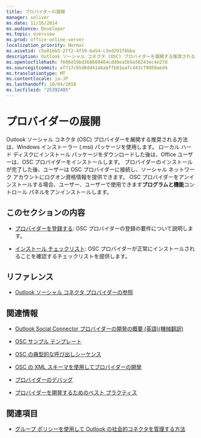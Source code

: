 ```yaml
---
title: プロバイダーの展開
manager: soliver
ms.date: 11/16/2014
ms.audience: Developer
ms.topic: overview
ms.prod: office-online-server
localization_priority: Normal
ms.assetid: c5e816b5-2ff2-4f59-ba54-c3ed291f8bba
description: Outlook ソーシャル コネクタ (OSC) プロバイダーを展開する推奨される方法は、Windows インストーラー (.msi) パッケージを使用します。
ms.openlocfilehash: f606d39bd368609464cdd0ea5b9a56243ec4e27d
ms.sourcegitcommit: ef717c65d8dd41ababffb01eafc443c79950aed4
ms.translationtype: MT
ms.contentlocale: ja-JP
ms.lasthandoff: 10/04/2018
ms.locfileid: "25392495"
---
```

# <a name="deploying-a-provider"></a>プロバイダーの展開

Outlook ソーシャル コネクタ (OSC) プロバイダーを展開する推奨される方法は、Windows インストーラー (.msi) パッケージを使用します。 ローカル ハード ディスクにインストール パッケージをダウンロードした後は、Office ユーザーは、OSC プロバイダーをインストールします。 プロバイダーのインストールが完了した後、ユーザーは OSC プロバイダーに接続し、ソーシャル ネットワーク アカウントにログオン資格情報を提供できます。 OSC プロバイダーをアンインストールする場合、ユーザー、ユーザーで使用できます**プログラムと機能**コントロール パネルをアンインストールします。 
  
## <a name="in-this-section"></a>このセクションの内容

- [プロバイダーを登録する](registering-a-provider.md): OSC プロバイダーの登録の要件について説明します。
    
- [インストール チェックリスト](installation-checklist.md): OSC プロバイダーが正常にインストールされることを確認するチェックリストを提供します。
    
## <a name="reference"></a>リファレンス

- [Outlook ソーシャル コネクタ プロバイダーの参照](outlook-social-connector-provider-reference-0.md)
  
## <a name="related-sections"></a>関連情報

- [Outlook Social Connector プロバイダーの開発の概要 (英語)(機械翻訳)](getting-started-with-developing-an-outlook-social-connector-provider.md)
  
- [OSC サンプル テンプレート](osc-sample-templates.md)
  
- [OSC の典型的な呼び出しシーケンス](osc-typical-calling-sequences.md)
  
- [OSC の XML スキーマを使用してプロバイダーの開発](developing-a-provider-with-the-osc-xml-schema.md)
  
- [プロバイダーのデバッグ](debugging-a-provider.md)
  
- [プロバイダーを開発するためのベスト プラクティス](best-practices-for-developing-a-provider.md)
  
## <a name="see-also"></a>関連項目

- [グループ ポリシーを使用して Outlook の社会的コネクタを管理する方法](https://support.microsoft.com/default.aspx?scid=kb%3Ben-US%3B2020103)

